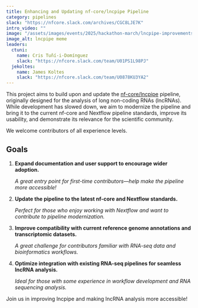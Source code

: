 ```yaml
---
title: Enhancing and Updating nf-core/lncpipe Pipeline
category: pipelines
slack: "https://nfcore.slack.com/archives/CGC8LJE7K"
intro_video: ""
image: "/assets/images/events/2025/hackathon-march/lncpipe-improvements.jpeg"
image_alt: lncpipe meme
leaders:
  ctuni:
    name: Cris Tuñí-i-Domínguez
    slack: "https://nfcore.slack.com/team/U01PS1L98PJ"
  jekoltes:
    name: James Koltes
    slack: "https://nfcore.slack.com/team/U0878KU3YA2"
---
```


This project aims to build upon and update the [nf-core/lncpipe](https://github.com/nf-core/lncpipe) pipeline, originally designed for the analysis of long non-coding RNAs (lncRNAs).
While development has slowed down, we aim to modernize the pipeline and bring it to the current nf-core and Nextflow pipeline standards, improve its usability, and demonstrate its relevance for the scientific community.

We welcome contributors of all experience levels.

## Goals

1. **Expand documentation and user support to encourage wider adoption.**

   _A great entry point for first-time contributors—help make the pipeline more accessible!_
2. **Update the pipeline to the latest nf-core and Nextflow standards.**

   _Perfect for those who enjoy working with Nextflow and want to contribute to pipeline modernization._
3. **Improve compatibility with current reference genome annotations and transcriptomic datasets.**

   _A great challenge for contributors familiar with RNA-seq data and bioinformatics workflows._
4. **Optimize integration with existing RNA-seq pipelines for seamless lncRNA analysis.**

   _Ideal for those with some experience in workflow development and RNA sequencing analysis._

Join us in improving lncpipe and making lncRNA analysis more accessible!
